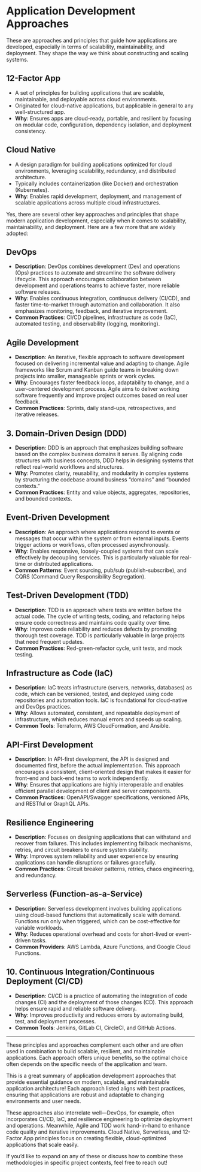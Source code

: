 # Application Development Approaches

These are approaches and principles that guide how applications are developed, especially in terms of scalability, maintainability, and deployment. They shape the way we think about constructing and scaling systems.

## **12-Factor App**

- A set of principles for building applications that are scalable, maintainable, and deployable across cloud environments.
- Originated for cloud-native applications, but applicable in general to any well-structured app.
- **Why**: Ensures apps are cloud-ready, portable, and resilient by focusing on modular code, configuration, dependency isolation, and deployment consistency.

## **Cloud Native**

- A design paradigm for building applications optimized for cloud environments, leveraging scalability, redundancy, and distributed architecture.
- Typically includes containerization (like Docker) and orchestration (Kubernetes).
- **Why**: Enables rapid development, deployment, and management of scalable applications across multiple cloud infrastructures.

Yes, there are several other key approaches and principles that shape modern application development, especially when it comes to scalability, maintainability, and deployment. Here are a few more that are widely adopted:

## **DevOps**

- **Description**: DevOps combines development (Dev) and operations (Ops) practices to automate and streamline the software delivery lifecycle. This approach encourages collaboration between development and operations teams to achieve faster, more reliable software releases.
- **Why**: Enables continuous integration, continuous delivery (CI/CD), and faster time-to-market through automation and collaboration. It also emphasizes monitoring, feedback, and iterative improvement.
- **Common Practices**: CI/CD pipelines, infrastructure as code (IaC), automated testing, and observability (logging, monitoring).

## **Agile Development**

- **Description**: An iterative, flexible approach to software development focused on delivering incremental value and adapting to change. Agile frameworks like Scrum and Kanban guide teams in breaking down projects into smaller, manageable sprints or work cycles.
- **Why**: Encourages faster feedback loops, adaptability to change, and a user-centered development process. Agile aims to deliver working software frequently and improve project outcomes based on real user feedback.
- **Common Practices**: Sprints, daily stand-ups, retrospectives, and iterative releases.

## 3. **Domain-Driven Design (DDD)**

- **Description**: DDD is an approach that emphasizes building software based on the complex business domains it serves. By aligning code structures with business concepts, DDD helps in designing systems that reflect real-world workflows and structures.
- **Why**: Promotes clarity, reusability, and modularity in complex systems by structuring the codebase around business “domains” and “bounded contexts.”
- **Common Practices**: Entity and value objects, aggregates, repositories, and bounded contexts.

## **Event-Driven Development**

- **Description**: An approach where applications respond to events or messages that occur within the system or from external inputs. Events trigger actions or workflows, often processed asynchronously.
- **Why**: Enables responsive, loosely-coupled systems that can scale effectively by decoupling services. This is particularly valuable for real-time or distributed applications.
- **Common Patterns**: Event sourcing, pub/sub (publish-subscribe), and CQRS (Command Query Responsibility Segregation).

## **Test-Driven Development (TDD)**

- **Description**: TDD is an approach where tests are written before the actual code. The cycle of writing tests, coding, and refactoring helps ensure code correctness and maintains code quality over time.
- **Why**: Improves code reliability and reduces defects by promoting thorough test coverage. TDD is particularly valuable in large projects that need frequent updates.
- **Common Practices**: Red-green-refactor cycle, unit tests, and mock testing.

## **Infrastructure as Code (IaC)**

- **Description**: IaC treats infrastructure (servers, networks, databases) as code, which can be versioned, tested, and deployed using code repositories and automation tools. IaC is foundational for cloud-native and DevOps practices.
- **Why**: Allows automated, consistent, and repeatable deployment of infrastructure, which reduces manual errors and speeds up scaling.
- **Common Tools**: Terraform, AWS CloudFormation, and Ansible.

## **API-First Development**

- **Description**: In API-first development, the API is designed and documented first, before the actual implementation. This approach encourages a consistent, client-oriented design that makes it easier for front-end and back-end teams to work independently.
- **Why**: Ensures that applications are highly interoperable and enables efficient parallel development of client and server components.
- **Common Practices**: OpenAPI/Swagger specifications, versioned APIs, and RESTful or GraphQL APIs.

## **Resilience Engineering**

- **Description**: Focuses on designing applications that can withstand and recover from failures. This includes implementing fallback mechanisms, retries, and circuit breakers to ensure system stability.
- **Why**: Improves system reliability and user experience by ensuring applications can handle disruptions or failures gracefully.
- **Common Practices**: Circuit breaker patterns, retries, chaos engineering, and redundancy.

## **Serverless (Function-as-a-Service)**

- **Description**: Serverless development involves building applications using cloud-based functions that automatically scale with demand. Functions run only when triggered, which can be cost-effective for variable workloads.
- **Why**: Reduces operational overhead and costs for short-lived or event-driven tasks.
- **Common Providers**: AWS Lambda, Azure Functions, and Google Cloud Functions.

## 10. **Continuous Integration/Continuous Deployment (CI/CD)**

- **Description**: CI/CD is a practice of automating the integration of code changes (CI) and the deployment of those changes (CD). This approach helps ensure rapid and reliable software delivery.
- **Why**: Improves productivity and reduces errors by automating build, test, and deployment processes.
- **Common Tools**: Jenkins, GitLab CI, CircleCI, and GitHub Actions.

---

These principles and approaches complement each other and are often used in combination to build scalable, resilient, and maintainable applications. Each approach offers unique benefits, so the optimal choice often depends on the specific needs of the application and team.

This is a great summary of application development approaches that provide essential guidance on modern, scalable, and maintainable application architecture! Each approach listed aligns with best practices, ensuring that applications are robust and adaptable to changing environments and user needs.

These approaches also interrelate well—DevOps, for example, often incorporates CI/CD, IaC, and resilience engineering to optimize deployment and operations. Meanwhile, Agile and TDD work hand-in-hand to enhance code quality and iterative improvements. Cloud Native, Serverless, and 12-Factor App principles focus on creating flexible, cloud-optimized applications that scale easily.

If you’d like to expand on any of these or discuss how to combine these methodologies in specific project contexts, feel free to reach out!
